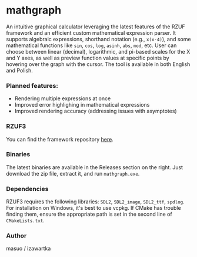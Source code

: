# mathgraph
An intuitive graphical calculator leveraging the latest features of the RZUF framework and an efficient custom mathematical expression parser. It supports algebraic expressions, shorthand notation (e.g., `x(x-4)`), and some mathematical functions like `sin`, `cos`, `log`, `asinh`, `abs`, `mod`, etc. User can choose between linear (decimal), logarithmic, and pi-based scales for the X and Y axes, as well as preview function values at specific points by hovering over the graph with the cursor. The tool is available in both English and Polish.

### Planned features:
- Rendering multiple expressions at once
- Improved error highlighing in mathematical expressions
- Improved rendering accuracy (addressing issues with asymptotes)

### RZUF3
You can find the framework repository [here](https://github.com/izawartka/rzuf3).

### Binaries
The latest binaries are available in the Releases section on the right. Just download the zip file, extract it, and run `mathgraph.exe`.

### Dependencies
RZUF3 requires the following libraries: `SDL2`, `SDL2_image`, `SDL2_ttf`, `spdlog`. For installation on Windows, it's best to use vcpkg. If CMake has trouble finding them, ensure the appropriate path is set in the second line of `CMakeLists.txt`.

### Author
masuo / izawartka
